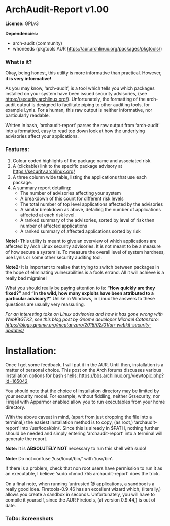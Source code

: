 # ArchAudit-Report v1.00
**License:** GPLv3

**Dependencies:**
* arch-audit (community)
* whoneeds (pkgtools AUR  https://aur.archlinux.org/packages/pkgtools/)

### What is it?
Okay, being honest,  this utility is more informative than practical. However, **it is very informative!**

As you may know, ‘arch-audit’, is a tool which tells you which packages installed on your system have been issued security advisories, (see https://security.archlinux.org/). Unfortunately, the formatting of the arch-audit output is designed to facilitate piping to other auditing tools, for example Lynis. For a human, this raw output is neither informative, nor particularly readable.

Written in bash, ‘archaudit-report’ parses the raw output from ‘arch-audit’ into a formatted, easy to read top down look at how the underlying advisories affect your applications.

### Features:
1. Colour coded highlights of the package name and associated risk.
2. A (clickable) link to the specific  package advisory at  https://security.archlinux.org/
3. A three column wide table, listing the applications that use each package.
4. A summary report detailing:
      * The number of advisories affecting your system
      * A breakdown of this count for different risk levels
      * The total number of top level applications affected by the advisories
      * A similar breakdown as above, detailing the number of applications affected at each risk level.
      * A ranked summary of the advisories, sorted by level of risk then number of affected applications
      * A ranked summary of affected applications sorted by risk
	
**Note1:**
This utility is meant to give an overview of which applications are affected by Arch Linux security advisories. It is not meant to be a measure of how secure a system is. To measure the overall level of system hardness, use Lynis or some other security auditing tool.

**Note2:**
It is important to realise that trying to switch  between packages in the hope of eliminating vulnerabilities is a fools errand. All it will achieve is a really bad migraine! 

What you should really be paying attention to is: **“How quickly are they fixed?”**  and **“In the wild, how many exploits have been attributed to a particular advisory?”**  Unlike in Windows, in Linux the answers to these questions are usually very reassuring.

*For an interesting take on Linux advisories and how it has gone wrong with WebKitGTK2, see this blog post by Gnome developer Michael Catanzaro: https://blogs.gnome.org/mcatanzaro/2016/02/01/on-webkit-security-updates/*


# Installation:
Once I get some feedback, I will put it in the AUR. Until then, installation is a matter of personal choice. This post on the Arch forums discusses various installation options for bash shells: https://bbs.archlinux.org/viewtopic.php?id=165042

You should note that the choice of installation directory may be limited by your security model. For example, without fiddling, neither Grsecurity, nor Firejail with Apparmor enabled allow you to run executables from your home directory.
 
With the above caveat in mind, (apart from just dropping the file into a terminal,) the easiest installation method is to copy, (as root,) ‘archaudit-report’ into ‘/usr/local/bin/’. Since this is already in  $PATH, nothing further should be needed and simply entering ‘archaudit-report’ into a terminal will generate the report.

**Note:** It is **ABSOLUTELY NOT** necessary to run this shell with sudo!

**Note:** Do not confuse ‘/usr/local/bin/’ with ‘/usr/bin’.

If there is a problem, check that non root users have  permission to run it as an executable, I believe  ‘sudo chmod 755  archaudit-report’ does the trick.

On a final note, when running ‘untrusted’😈 applications, a sandbox is a really good idea.  Firetools-0.9.46  has an excellent wizard which, (literally,)  allows you create a sandbox in seconds. Unfortunately, you will have to compile it yourself, since the AUR Firetools, (at version 0.9.44,) is out of date.

### ToDo: Screenshots


